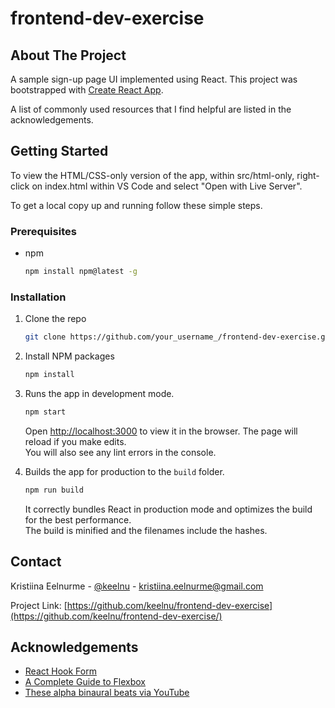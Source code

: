 # frontend-dev-exercise

<!-- ABOUT THE PROJECT -->

## About The Project

A sample sign-up page UI implemented using React. This project was bootstrapped with [Create React App](https://github.com/facebook/create-react-app).

A list of commonly used resources that I find helpful are listed in the acknowledgements.

<!-- GETTING STARTED -->

## Getting Started

To view the HTML/CSS-only version of the app, within src/html-only, right-click on index.html within VS Code and select "Open with Live Server".

To get a local copy up and running follow these simple steps.

### Prerequisites

- npm
  ```sh
  npm install npm@latest -g
  ```

### Installation

1. Clone the repo
   ```sh
   git clone https://github.com/your_username_/frontend-dev-exercise.git
   ```
2. Install NPM packages
   ```sh
   npm install
   ```
3. Runs the app in development mode.

   ```sh
   npm start
   ```

   Open [http://localhost:3000](http://localhost:3000) to view it in the browser.
   The page will reload if you make edits.\
   You will also see any lint errors in the console.

4. Builds the app for production to the `build` folder.
   ```sh
   npm run build
   ```
   It correctly bundles React in production mode and optimizes the build for the best performance.\
   The build is minified and the filenames include the hashes.

<!-- CONTACT -->

## Contact

Kristiina Eelnurme - [@keelnu](https://twitter.com/keelnurme) - kristiina.eelnurme@gmail.com

Project Link: [https://github.com/keelnu/frontend-dev-exercise](https://github.com/keelnu/frontend-dev-exercise/)

<!-- ACKNOWLEDGEMENTS -->

## Acknowledgements

- [React Hook Form](https://react-hook-form.com/)
- [A Complete Guide to Flexbox](https://css-tricks.com/snippets/css/a-guide-to-flexbox/)
- [These alpha binaural beats via YouTube](https://www.youtube.com/watch?v=p2_zDvtPQ-g)
